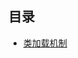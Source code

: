 ## 目录

- [类加载机制](https://github.com/wangjiapu/Conclusion/blob/master/java%E8%99%9A%E6%8B%9F%E6%9C%BA/%E7%B1%BB%E5%8A%A0%E8%BD%BD%E6%9C%BA%E5%88%B6.md)
